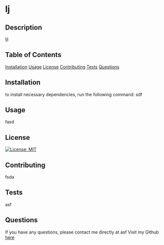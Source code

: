 # lj 

## Description 
ljl

## Table of Contents
[Installation](#Installation)
[Usage](#Usage)
[License](#License)
[Contributing](#Contributing)
[Tests](#Tests)
[Questions](#Questions)

## Installation 
to install necessary dependencies, run the following command:
sdf

## Usage 
fasd

## License 
[![License: MIT](https://img.shields.io/badge/License-MIT-yellow.svg)](https://opensource.org/licenses/MIT)

## Contributing 
fsda

## Tests 
asf

## Questions
If you have any questions, please contact me directly at asf 
Visit my Github [here](https://github.com/afa)